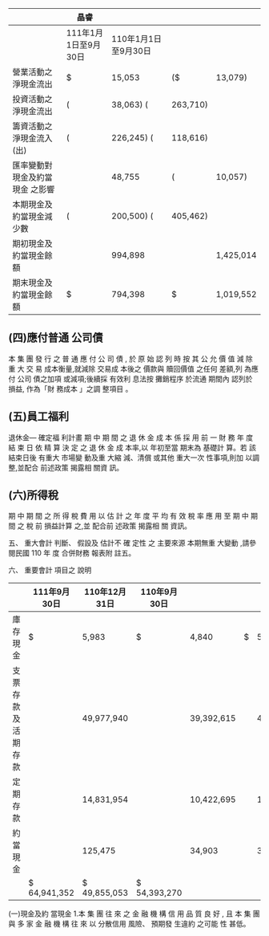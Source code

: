 
|                                 | 晶睿                 |                      |          |           |
|---------------------------------|----------------------|----------------------|----------|-----------|
|                                 | 111年1月1日至9月30日 | 110年1月1日至9月30日 |          |           |
| 營業活動之淨現金流出            | $                    | 15,053               | ($       | 13,079)   |
| 投資活動之淨現金流出            | (                    | 38,063) (            | 263,710) |           |
| 籌資活動之淨現金流入(出)        | (                    | 226,245) (           | 118,616) |           |
| 匯率變動對現金及約當現金 之影響 |                      | 48,755               | (        | 10,057)   |
| 本期現金及約當現金減少數        | (                    | 200,500) (           | 405,462) |           |
| 期初現金及約當現金餘額          |                      | 994,898              |          | 1,425,014 |
| 期末現金及約當現金餘額          | $                    | 794,398              | $        | 1,019,552 |

## (四)應付普通 公司債

本 集 團 發 行 之 普 通 應 付 公 司 債 , 於 原 始 認 列 時 按 其 公 允 價 值 減 除 重 大 交 易 成本衡量,就減除 交易成 本後之 價款與 贖回價值 之任何 差額,列 為應付 公司 債之加項 或減項;後續採 有效利 息法按 攤銷程序 於流通 期間內 認列於 損益, 作為「財 務成本 」之調 整項目 。

## (五)員工福利

退休金— 確定福 利計畫 期 中 期 間 之 退 休 金 成 本 係 採 用 前 一 財 務 年 度 結 束 日 依 精 算 決 定 之 退 休 金 成 本率,以 年初至當 期末為 基礎計 算。若 該 結束日後 有重大 市場變 動及重 大縮 減、清償 或其他 重大一次 性事項,則加 以調整,並配合 前述政策 揭露相 關資 訊。

## (六)所得稅

期 中 期 間 之 所 得 稅 費 用 以 估 計 之 年 度 平 均 有 效 稅 率 應 用 至 期 中 期 間 之 稅 前 損益計算 之,並 配合前 述政策 揭露相 關 資訊。

五、 重大會計 判斷、 假設及 估計不 確 定性 之 主要來源 本期無重 大變動 ,請參 閱民國 110 年 度 合併財務 報表附 註五。

六、 重要會計 項目之 說明

|                    | 111年9月30日   | 110年12月31日   | 110年9月30日   |            |    |            |
|--------------------|----------------|-----------------|----------------|------------|----|------------|
| 庫存現金           | $              | 5,983           | $              | 4,840      | $  | 5,682      |
| 支票存款及活期存款 |                | 49,977,940      |                | 39,392,615 |    | 42,427,686 |
| 定期存款           |                | 14,831,954      |                | 10,422,695 |    | 11,921,507 |
| 約當現金           |                | 125,475         |                | 34,903     |    | 38,395     |
|                    | $ 64,941,352   | $ 49,855,053    | $ 54,393,270   |            |    |            |

(一)現金及約 當現金 1.本 集 團 往 來 之 金 融 機 構 信 用 品 質 良 好 , 且 本 集 團 與 多 家 金 融 機 構 往 來 以 分散信用 風險、 預期發 生違約 之可能 性 甚低。